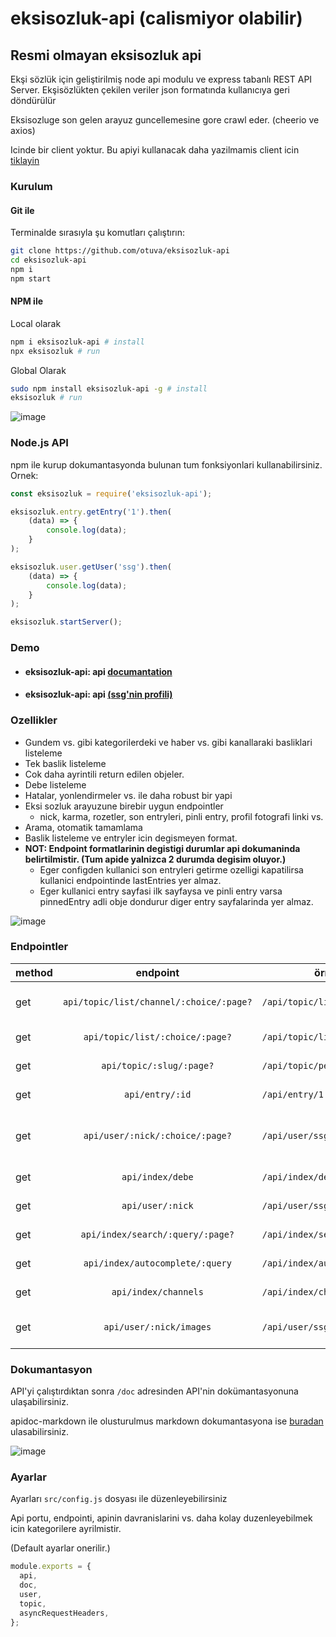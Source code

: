 # eksisozluk-api (calismiyor olabilir)

## Resmi olmayan eksisozluk api

Ekşi sözlük için geliştirilmiş node api modulu ve express tabanlı REST API Server.
Ekşisözlükten çekilen veriler json formatında kullanıcıya geri döndürülür

Eksisozluge son gelen arayuz guncellemesine gore crawl eder. (cheerio ve axios)

Icinde bir client yoktur.
Bu apiyi kullanacak daha yazilmamis client icin [tiklayin](https://github.com/otuva/EksiArchive)

### Kurulum

#### Git ile
Terminalde sırasıyla şu komutları çalıştırın:

```bash
git clone https://github.com/otuva/eksisozluk-api
cd eksisozluk-api
npm i
npm start
```

#### NPM ile

Local olarak
```bash
npm i eksisozluk-api # install
npx eksisozluk # run
```
Global Olarak
```bash
sudo npm install eksisozluk-api -g # install
eksisozluk # run
```

![image](https://user-images.githubusercontent.com/67955086/180391177-2bb8d374-a745-4b5f-b4c7-b272a8d5f8e7.png)

### Node.js API 

npm ile kurup dokumantasyonda bulunan tum fonksiyonlari kullanabilirsiniz.
Ornek:
```js
const eksisozluk = require('eksisozluk-api');

eksisozluk.entry.getEntry('1').then(
    (data) => {
        console.log(data);
    }
);

eksisozluk.user.getUser('ssg').then(
    (data) => {
        console.log(data);
    }
);

eksisozluk.startServer();
```

### Demo

- #### eksisozluk-api: api [documantation](https://otuva-eksiapi.herokuapp.com/doc/)
- #### eksisozluk-api: api [(ssg'nin profili)](https://otuva-eksiapi.herokuapp.com/api/biri/ssg)

### Ozellikler

- Gundem vs. gibi kategorilerdeki ve haber vs. gibi kanallaraki basliklari listeleme
- Tek baslik listeleme
- Cok daha ayrintili return edilen objeler.
- Debe listeleme
- Hatalar, yonlendirmeler vs. ile daha robust bir yapi
- Eksi sozluk arayuzune birebir uygun endpointler
  - nick, karma, rozetler, son entryleri, pinli entry, profil fotografi linki vs.
- Arama, otomatik tamamlama
- Baslik listeleme ve entryler icin degismeyen format.
- **NOT: Endpoint formatlarinin degistigi durumlar api dokumaninda belirtilmistir. (Tum apide yalnizca 2 durumda degisim oluyor.)**
  - Eger configden kullanici son entryleri getirme ozelligi kapatilirsa kullanici endpointinde lastEntries yer almaz.
  - Eger kullanici entry sayfasi ilk sayfaysa ve pinli entry varsa pinnedEntry adli obje dondurur diger entry sayfalarinda yer almaz.

![image](https://user-images.githubusercontent.com/67955086/180391347-bfe07603-7248-4781-b8fa-daef187eead7.png)

### Endpointler

| method |                endpoint                 | örnek url                       | sayfali örnek url                    | açıklama                              |
| ------ | :-------------------------------------: | ------------------------------- | ------------------------------------ | ------------------------------------- |
| get    | `api/topic/list/channel/:choice/:page?` | `/api/topic/list/channel/haber` | `/api/topic/list/channel/müzik/2`    | kanal başlıklarını getirir            |
| get    |     `api/topic/list/:choice/:page?`     | `/api/topic/list/gundem`        | `/api/topic/list/basiboslar/3`       | başlıkları getirir                    |
| get    |        `api/topic/:slug/:page?`         | `/api/topic/pena`               | `/api/topic/gap year/2`              | bir başlığı getirir                   |
| get    |             `api/entry/:id`             | `/api/entry/1`                  | &nbsp;                               | bir entry'i getirir                   |
| get    |     `api/user/:nick/:choice/:page?`     | `/api/user/ssg/entries`         | `/api/user/ssg/most-liked/2`         | bir suserin entry sayfalarini getirir |
| get    |            `api/index/debe`             | `/api/index/debe`               | &nbsp;                               | debe'yi getirir                       |
| get    |            `api/user/:nick`             | `/api/user/ssg`                 | &nbsp;                               | bir suser'ı getirir                   |
| get    |    `api/index/search/:query/:page?`     | `/api/index/search/pena`        | `/api/index/search/boston celtics/4` | arama sonucu                          |
| get    |     `api/index/autocomplete/:query`     | `/api/index/autocomplete/pena`  | &nbsp;                               | otomatik tamamlama                    |
| get    |          `api/index/channels`           | `/api/index/channels`           | &nbsp;                               | kanal kategorileri                    |
| get    |         `api/user/:nick/images`         | `/api/user/ssg/images`          | &nbsp;                               | bir suserin gorsellerini getirir      |

### Dokumantasyon

API'yi çalıştırdıktan sonra `/doc` adresinden API'nin dokümantasyonuna ulaşabilirsiniz.

apidoc-markdown ile olusturulmus markdown dokumantasyona ise [buradan](doc/README.md) ulasabilirsiniz.

![image](https://user-images.githubusercontent.com/67955086/180391758-123141c1-e197-49d3-9130-55499e9710a3.png)

### Ayarlar

Ayarları `src/config.js` dosyası ile düzenleyebilirsiniz

Api portu, endpointi, apinin davranislarini vs. daha kolay duzenleyebilmek icin kategorilere ayrilmistir.

(Default ayarlar onerilir.)

```js
module.exports = {
  api,
  doc,
  user,
  topic,
  asyncRequestHeaders,
};
```
